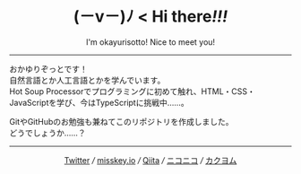 <h1 align="center">(－v－)ﾉ &lt; Hi there<em>!!!</em></h1>
<p align="center">I'm okayurisotto! Nice to meet you!</p>

---

おかゆりぞっとです！\
自然言語とか人工言語とかを学んでいます。\
Hot Soup Processorでプログラミングに初めて触れ、HTML・CSS・JavaScriptを学び、今はTypeScriptに挑戦中……。

GitやGitHubのお勉強も兼ねてこのリポジトリを作成しました。\
どうでしょうか……？

---

<div align="center">

[Twitter](https://twitter.com/okayu_tar_gz)
*/*
[misskey.io](https://misskey.io/@okayu)
*/*
[Qiita](https://qiita.com/okayurisotto)
*/*
[ニコニコ](https://www.nicovideo.jp/user/88383901)
*/*
[カクヨム](https://kakuyomu.jp/users/okyrst)

</div>
